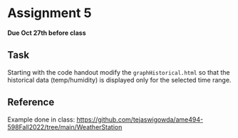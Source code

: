 # Assignment 5

**Due Oct 27th before class**

## Task
Starting with the code handout modify the `graphHistorical.html` so that
the historical data (temp/humidity) is displayed only for the selected
time range.

## Reference

Example done in class:
  https://github.com/tejaswigowda/ame494-598Fall2022/tree/main/WeatherStation